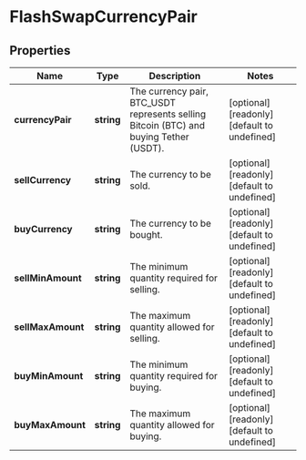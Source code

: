 # FlashSwapCurrencyPair

## Properties

Name | Type | Description | Notes
------------ | ------------- | ------------- | -------------
**currencyPair** | **string** | The currency pair, BTC_USDT represents selling Bitcoin (BTC) and buying Tether (USDT). | [optional] [readonly] [default to undefined]
**sellCurrency** | **string** | The currency to be sold. | [optional] [readonly] [default to undefined]
**buyCurrency** | **string** | The currency to be bought. | [optional] [readonly] [default to undefined]
**sellMinAmount** | **string** | The minimum quantity required for selling. | [optional] [readonly] [default to undefined]
**sellMaxAmount** | **string** | The maximum quantity allowed for selling. | [optional] [readonly] [default to undefined]
**buyMinAmount** | **string** | The minimum quantity required for buying. | [optional] [readonly] [default to undefined]
**buyMaxAmount** | **string** | The maximum quantity allowed for buying. | [optional] [readonly] [default to undefined]

